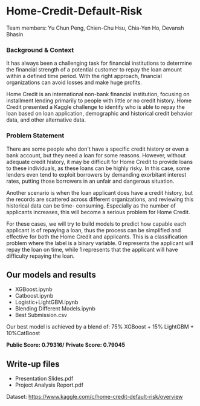 # Home-Credit-Default-Risk

Team members: Yu Chun Peng, Chien-Chu Hsu, Chia-Yen Ho, Devansh Bhasin

### Background & Context
It has always been a challenging task for financial institutions to determine the financial strength of a potential customer to repay the loan amount within a defined time period. With the right approach, financial organizations can avoid losses and make huge profits.

Home Credit is an international non-bank financial institution, focusing on installment lending primarily to people with little or no credit history. Home Credit presented a Kaggle challenge to identify who is able to repay the loan based on loan application, demographic and historical credit behavior data, and other alternative data.


### Problem Statement
There are some people who don't have a specific credit history or even a bank account, but they need a loan for some reasons. However, without adequate credit history, it may be difficult for Home Credit to provide loans to these individuals, as these loans can be highly risky. In this case, some lenders even tend to exploit borrowers by demanding exorbitant interest rates, putting those borrowers in an unfair and dangerous situation.

Another scenario is when the loan applicant does have a credit history, but the records are scattered across different organizations, and reviewing this historical data can be time- consuming. Especially as the number of applicants increases, this will become a serious problem for Home Credit.

For these cases, we will try to build models to predict how capable each applicant is of repaying a loan, thus the process can be simplified and effective for both the Home Credit and applicants. This is a classification problem where the label is a binary variable. 0 represents the applicant will repay the loan on time, while 1 represents that the applicant will have difficulty repaying the loan.


## Our models and results
- XGBoost.ipynb
- Catboost.ipynb
- Logistic+LightGBM.ipynb
- Blending Different Models.ipynb
- Best Submission.csv

Our best model is achieved by a blend of: 75% XGBoost + 15% LightGBM + 10%CatBoost

**Public Score: 0.79316/ Private Score: 0.79045**

## Write-up files
- Presentation Slides.pdf
- Project Analysis Report.pdf

Dataset: https://www.kaggle.com/c/home-credit-default-risk/overview
